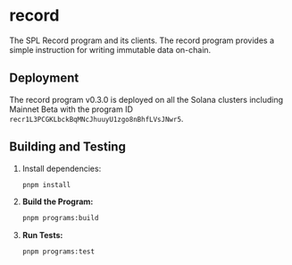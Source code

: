 # record

The SPL Record program and its clients. The record program provides a simple
instruction for writing immutable data on-chain.

## Deployment

The record program v0.3.0 is deployed on all the Solana clusters including
Mainnet Beta with the program ID `recr1L3PCGKLbckBqMNcJhuuyU1zgo8nBhfLVsJNwr5`.

## Building and Testing

1. Install dependencies:

   ```bash
   pnpm install
   ```

1. **Build the Program:**

   ```bash
   pnpm programs:build
   ```

1. **Run Tests:**

   ```bash
   pnpm programs:test
   ```
